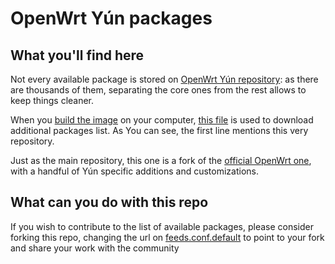 # OpenWrt Yún packages

## What you'll find here

Not every available package is stored on [OpenWrt Yún repository](https://github.com/arduino/openwrt-yun): as there are thousands of them, separating the core ones from the rest allows to keep things cleaner.

When you [build the image](https://github.com/arduino/openwrt-yun#how-to-build) on your computer, [this file](https://github.com/arduino/openwrt-yun/blob/master/feeds.conf.default#L1) is used to download additional packages list. As You can see, the first line mentions this very repository.

Just as the main repository, this one is a fork of the [official OpenWrt one](https://dev.openwrt.org/wiki/GetSource#GIT), with a handful of Yún specific additions and customizations.

## What can you do with this repo

If you wish to contribute to the list of available packages, please consider forking this repo, changing the url on [feeds.conf.default](https://github.com/arduino/openwrt-yun/blob/master/feeds.conf.default#L1) to point to your fork and share your work with the community

